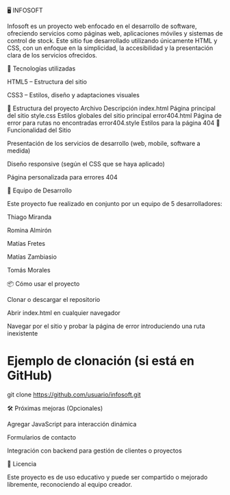 🖥️ INFOSOFT

Infosoft es un proyecto web enfocado en el desarrollo de software, ofreciendo servicios como páginas web, aplicaciones móviles y sistemas de control de stock.
Este sitio fue desarrollado utilizando únicamente HTML y CSS, con un enfoque en la simplicidad, la accesibilidad y la presentación clara de los servicios ofrecidos.

🚀 Tecnologías utilizadas

HTML5 – Estructura del sitio

CSS3 – Estilos, diseño y adaptaciones visuales

📁 Estructura del proyecto
Archivo	Descripción
index.html	Página principal del sitio
style.css	Estilos globales del sitio principal
error404.html	Página de error para rutas no encontradas
error404.style	Estilos para la página 404
🧠 Funcionalidad del Sitio

Presentación de los servicios de desarrollo (web, mobile, software a medida)

Diseño responsive (según el CSS que se haya aplicado)

Página personalizada para errores 404

👥 Equipo de Desarrollo

Este proyecto fue realizado en conjunto por un equipo de 5 desarrolladores:

Thiago Miranda

Romina Almirón

Matías Fretes

Matías Zambiasio

Tomás Morales

📦 Cómo usar el proyecto

Clonar o descargar el repositorio

Abrir index.html en cualquier navegador

Navegar por el sitio y probar la página de error introduciendo una ruta inexistente

# Ejemplo de clonación (si está en GitHub)
git clone https://github.com/usuario/infosoft.git

🛠️ Próximas mejoras (Opcionales)

Agregar JavaScript para interacción dinámica

Formularios de contacto

Integración con backend para gestión de clientes o proyectos

📜 Licencia

Este proyecto es de uso educativo y puede ser compartido o mejorado libremente, reconociendo al equipo creador.
